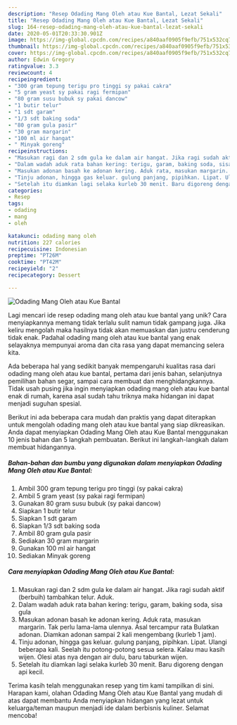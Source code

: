 ```yaml
---
description: "Resep Odading Mang Oleh atau Kue Bantal, Lezat Sekali"
title: "Resep Odading Mang Oleh atau Kue Bantal, Lezat Sekali"
slug: 164-resep-odading-mang-oleh-atau-kue-bantal-lezat-sekali
date: 2020-05-01T20:33:30.901Z
image: https://img-global.cpcdn.com/recipes/a840aaf0905f9efb/751x532cq70/odading-mang-oleh-atau-kue-bantal-foto-resep-utama.jpg
thumbnail: https://img-global.cpcdn.com/recipes/a840aaf0905f9efb/751x532cq70/odading-mang-oleh-atau-kue-bantal-foto-resep-utama.jpg
cover: https://img-global.cpcdn.com/recipes/a840aaf0905f9efb/751x532cq70/odading-mang-oleh-atau-kue-bantal-foto-resep-utama.jpg
author: Edwin Gregory
ratingvalue: 3.3
reviewcount: 4
recipeingredient:
- "300 gram tepung terigu pro tinggi sy pakai cakra"
- "5 gram yeast sy pakai ragi fermipan"
- "80 gram susu bubuk sy pakai dancow"
- "1 butir telur"
- "1 sdt garam"
- "1/3 sdt baking soda"
- "80 gram gula pasir"
- "30 gram margarin"
- "100 ml air hangat"
- " Minyak goreng"
recipeinstructions:
- "Masukan ragi dan 2 sdm gula ke dalam air hangat. Jika ragi sudah aktif (berbuih) tambahkan telur. Aduk."
- "Dalam wadah aduk rata bahan kering: terigu, garam, baking soda, sisa gula"
- "Masukan adonan basah ke adonan kering. Aduk rata, masukan margarin. Tak perlu lama-lama ulennya. Asal tercampur rata Bulatkan adonan. Diamkan adonan sampai 2 kali mengembang (kurleb 1 jam)."
- "Tinju adonan, hingga gas keluar. gulung panjang, pipihkan. Lipat. Ulangi beberapa kali. Seelah itu potong-potong sesua selera. Kalau mau kasih wijen. Olesi atas nya dengan air dulu, baru taburkan wijen."
- "Setelah itu diamkan lagi selaka kurleb 30 menit. Baru digoreng dengan api kecil."
categories:
- Resep
tags:
- odading
- mang
- oleh

katakunci: odading mang oleh 
nutrition: 227 calories
recipecuisine: Indonesian
preptime: "PT26M"
cooktime: "PT42M"
recipeyield: "2"
recipecategory: Dessert

---
```



![Odading Mang Oleh atau Kue Bantal](https://img-global.cpcdn.com/recipes/a840aaf0905f9efb/751x532cq70/odading-mang-oleh-atau-kue-bantal-foto-resep-utama.jpg)

Lagi mencari ide resep odading mang oleh atau kue bantal yang unik? Cara menyiapkannya memang tidak terlalu sulit namun tidak gampang juga. Jika keliru mengolah maka hasilnya tidak akan memuaskan dan justru cenderung tidak enak. Padahal odading mang oleh atau kue bantal yang enak selayaknya mempunyai aroma dan cita rasa yang dapat memancing selera kita.

Ada beberapa hal yang sedikit banyak mempengaruhi kualitas rasa dari odading mang oleh atau kue bantal, pertama dari jenis bahan, selanjutnya pemilihan bahan segar, sampai cara membuat dan menghidangkannya. Tidak usah pusing jika ingin menyiapkan odading mang oleh atau kue bantal enak di rumah, karena asal sudah tahu triknya maka hidangan ini dapat menjadi suguhan spesial.




Berikut ini ada beberapa cara mudah dan praktis yang dapat diterapkan untuk mengolah odading mang oleh atau kue bantal yang siap dikreasikan. Anda dapat menyiapkan Odading Mang Oleh atau Kue Bantal menggunakan 10 jenis bahan dan 5 langkah pembuatan. Berikut ini langkah-langkah dalam membuat hidangannya.

<!--inarticleads1-->

##### Bahan-bahan dan bumbu yang digunakan dalam menyiapkan Odading Mang Oleh atau Kue Bantal:

1. Ambil 300 gram tepung terigu pro tinggi (sy pakai cakra)
1. Ambil 5 gram yeast (sy pakai ragi fermipan)
1. Gunakan 80 gram susu bubuk (sy pakai dancow)
1. Siapkan 1 butir telur
1. Siapkan 1 sdt garam
1. Siapkan 1/3 sdt baking soda
1. Ambil 80 gram gula pasir
1. Sediakan 30 gram margarin
1. Gunakan 100 ml air hangat
1. Sediakan  Minyak goreng




<!--inarticleads2-->

##### Cara menyiapkan Odading Mang Oleh atau Kue Bantal:

1. Masukan ragi dan 2 sdm gula ke dalam air hangat. Jika ragi sudah aktif (berbuih) tambahkan telur. Aduk.
1. Dalam wadah aduk rata bahan kering: terigu, garam, baking soda, sisa gula
1. Masukan adonan basah ke adonan kering. Aduk rata, masukan margarin. Tak perlu lama-lama ulennya. Asal tercampur rata Bulatkan adonan. Diamkan adonan sampai 2 kali mengembang (kurleb 1 jam).
1. Tinju adonan, hingga gas keluar. gulung panjang, pipihkan. Lipat. Ulangi beberapa kali. Seelah itu potong-potong sesua selera. Kalau mau kasih wijen. Olesi atas nya dengan air dulu, baru taburkan wijen.
1. Setelah itu diamkan lagi selaka kurleb 30 menit. Baru digoreng dengan api kecil.




Terima kasih telah menggunakan resep yang tim kami tampilkan di sini. Harapan kami, olahan Odading Mang Oleh atau Kue Bantal yang mudah di atas dapat membantu Anda menyiapkan hidangan yang lezat untuk keluarga/teman maupun menjadi ide dalam berbisnis kuliner. Selamat mencoba!
